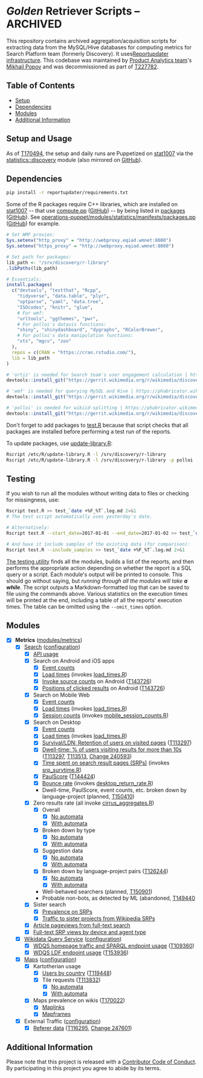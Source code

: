 # *Golden* Retriever Scripts – ARCHIVED

This repository contains archived aggregation/acquisition scripts for extracting data from the MySQL/Hive databases for computing metrics for Search Platform team (formerly Discovery). It uses[Reportupdater infrastructure](https://wikitech.wikimedia.org/wiki/Analytics/Reportupdater). This codebase was maintained by [Product Analytics team](https://www.mediawiki.org/wiki/Product_Analytics)'s [Mikhail Popov](https://meta.wikimedia.org/wiki/User:MPopov_(WMF)) and was decommissioned as part of [T227782](https://phabricator.wikimedia.org/T227782).

## Table of Contents

- [Setup](#setup-and-usage)
- [Dependencies](#dependencies)
- [Modules](#modules)
- [Additional Information](#additional-information)

## Setup and Usage

As of [T170494](https://phabricator.wikimedia.org/T170494), the setup and daily runs are Puppetized on [stat1007](https://wikitech.wikimedia.org/wiki/Stat1007) via the [statistics::discovery](https://phabricator.wikimedia.org/diffusion/OPUP/browse/production/modules/statistics/manifests/discovery.pp) module (also mirrored on [GitHub](https://github.com/wikimedia/operations-puppet/blob/production/modules/statistics/manifests/discovery.pp)).

## Dependencies

```bash
pip install -r reportupdater/requirements.txt
```

Some of the R packages require C++ libraries, which are installed on [stat1007](https://wikitech.wikimedia.org/wiki/Stat1007) -- that use [compute.pp](https://phabricator.wikimedia.org/diffusion/OPUP/browse/production/modules/statistics/manifests/compute.pp) ([GitHub](https://github.com/wikimedia/operations-puppet/blob/production/modules/statistics/manifests/compute.pp)) -- by being listed in [packages](https://phabricator.wikimedia.org/diffusion/OPUP/browse/production/modules/statistics/manifests/packages.pp) ([GitHub](https://github.com/wikimedia/operations-puppet/blob/production/modules/statistics/manifests/packages.pp)). See [operations-puppet/modules/statistics/manifests/packages.pp](https://phabricator.wikimedia.org/diffusion/OPUP/browse/production/modules/statistics/manifests/packages.pp;45fb6c9c7fbab57f204772a5da2c0cf923aea8c2$28-31) ([GitHub](https://github.com/wikimedia/operations-puppet/blob/45fb6c9c7fbab57f204772a5da2c0cf923aea8c2/modules/statistics/manifests/packages.pp#L28--L31)) for example.

```R
# Set WMF proxies:
Sys.setenv("http_proxy" = "http://webproxy.eqiad.wmnet:8080")
Sys.setenv("https_proxy" = "http://webproxy.eqiad.wmnet:8080")

# Set path for packages:
lib_path <- "/srv/discovery/r-library"
.libPaths(lib_path)

# Essentials:
install.packages(
  c("devtools", "testthat", "Rcpp",
    "tidyverse", "data.table", "plyr",
    "optparse", "yaml", "data.tree",
    "ISOcodes", "knitr", "glue",
    # For wmf:
    "urltools", "ggthemes", "pwr",
    # For polloi's datavis functions:
    "shiny", "shinydashboard", "dygraphs", "RColorBrewer",
    # For polloi's data manipulation functions:
    "xts", "mgcv", "zoo"
  ),
  repos = c(CRAN = "https://cran.rstudio.com/"),
  lib = lib_path
)

# 'ortiz' is needed for Search team's user engagement calculation | https://phabricator.wikimedia.org/diffusion/WDOZ/
devtools::install_git("https://gerrit.wikimedia.org/r/wikimedia/discovery/ortiz")

# 'wmf' is needed for querying MySQL and Hive | https://phabricator.wikimedia.org/diffusion/1821/
devtools::install_git("https://gerrit.wikimedia.org/r/wikimedia/discovery/wmf")

# 'polloi' is needed for wikiid-splitting | https://phabricator.wikimedia.org/diffusion/WDPL/
devtools::install_git("https://gerrit.wikimedia.org/r/wikimedia/discovery/polloi")
```

Don't forget to add packages to [test.R](test.R) because that script checks that all packages are installed before performing a test run of the reports.

To update packages, use [update-library.R](https://github.com/wikimedia/puppet/blob/production/modules/r/files/update-library.R):

```bash
Rscript /etc/R/update-library.R -l /srv/discovery/r-library
Rscript /etc/R/update-library.R -l /srv/discovery/r-library -p polloi
```

## Testing

If you wish to run all the modules without writing data to files or checking for missingness, use:

```bash
Rscript test.R >> test_`date +%F_%T`.log.md 2>&1
# The test script automatically uses yesterday's date.

# Alternatively:
Rscript test.R --start_date=2017-01-01 --end_date=2017-01-02 >> test_`date +%F_%T`.log.md 2>&1

# And have it include samples of the existing data (for comparison):
Rscript test.R --include_samples >> test_`date +%F_%T`.log.md 2>&1
```

[The testing utility](test.R) finds all the modules, builds a list of the reports, and then performs the appropriate action depending on whether the report is a SQL query or a script. Each module's output will be printed to console. This should go without saying, but _running through all the modules will take **a while**_. The script outputs a Markdown-formatted log that can be saved to file using the commands above. Various statistics on the execution times will be printed at the end, including a table of all the reports' execution times. The table can be omitted using the `--omit_times` option.

## Modules

- [x] **Metrics** ([modules/metrics](modules/metrics))
  - [x] [Search](https://www.mediawiki.org/wiki/Wikimedia_Discovery/Search) ([configuration](modules/metrics/search/config.yaml))
    - [x] [API usage](modules/metrics/search/search_api_usage)
    - [x] Search on Android and iOS apps
        - [x] [Event counts](modules/metrics/search/app_event_counts.sql)
        - [x] [Load times](modules/metrics/search/app_load_times) (invokes [load_times.R](modules/metrics/search/load_times.R))
        - [x] [Invoke source counts](modules/metrics/search/invoke_source_counts) on Android ([T143726](https://phabricator.wikimedia.org/T143726))
        - [x] [Positions of clicked results](modules/metrics/search/click_position_counts) on Android ([T143726](https://phabricator.wikimedia.org/T143726))
    - [x] Search on Mobile Web
        - [x] [Event counts](modules/metrics/search/mobile_event_counts.sql)
        - [x] [Load times](modules/metrics/search/mobile_load_times) (invokes [load_times.R](modules/metrics/search/load_times.R))
        - [x] [Session counts](modules/metrics/search/mobile_session_counts) (invokes [mobile_session_counts.R](modules/metrics/search/mobile_session_counts.R))
    - [x] Search on Desktop
        - [x] [Event counts](modules/metrics/search/desktop_event_counts.sql)
        - [x] [Load times](modules/metrics/search/desktop_load_times) (invokes [load_times.R](modules/metrics/search/load_times.R))
        - [x] [Survival/LDN: Retention of users on visited pages](modules/metrics/search/sample_page_visit_ld) ([T113297](https://phabricator.wikimedia.org/T113297))
        - [x] [Dwell-time: % of users visiting results for more than 10s](modules/metrics/search/search_threshold_pass_rate) ([T113297](https://phabricator.wikimedia.org/T113297), [T113513](https://phabricator.wikimedia.org/T113513), [Change 240593](https://gerrit.wikimedia.org/r/#/c/240593/))
        - [x] [Time spent on search result pages (SRPs)](modules/metrics/search/srp_survtime) (invokes [srp_survtime.R](modules/metrics/search/srp_survtime.R))
        - [x] [PaulScore](modules/metrics/search/paulscore_approximations) ([T144424](https://phabricator.wikimedia.org/T144424))
        - [x] [Bounce rate](modules/metrics/search/desktop_return_rate) (invokes [desktop_return_rate.R](modules/metrics/search/desktop_return_rate.R))
        - Dwell-time, PaulScore, event counts, etc. broken down by language-project (planned, [T150410](https://phabricator.wikimedia.org/T150410))
    - [x] Zero results rate (all invoke [cirrus_aggregates.R](modules/metrics/search/cirrus_aggregates.R))
        - [x] Overall
            - [x] [No automata](modules/metrics/search/cirrus_query_aggregates_no_automata)
            - [x] [With automata](modules/metrics/search/cirrus_query_aggregates_with_automata)
        - [x] Broken down by type
            - [x] [No automata](modules/metrics/search/cirrus_query_breakdowns_no_automata)
            - [x] [With automata](modules/metrics/search/cirrus_query_breakdowns_with_automata)
        - [x] Suggestion data
            - [x] [No automata](modules/metrics/search/cirrus_suggestion_breakdown_no_automata)
            - [x] [With automata](modules/metrics/search/cirrus_suggestion_breakdown_with_automata)
        - [x] Broken down by language-project pairs ([T126244](https://phabricator.wikimedia.org/T126244))
            - [x] [No automata](modules/metrics/search/cirrus_langproj_breakdown_no_automata)
            - [x] [With automata](modules/metrics/search/cirrus_langproj_breakdown_with_automata)
        - Well-behaved searchers (planned, [T150901](https://phabricator.wikimedia.org/T150901))
        - Probable non-bots, as detected by ML (abandoned, [T149440](https://phabricator.wikimedia.org/T149440)
    - [x] Sister search
      - [x] [Prevalence on SRPs](modules/metrics/search/sister_search_prevalence.sql)
      - [x] [Traffic to sister projects from Wikipedia SRPs](modules/metrics/search/sister_search_traffic)
    - [x] [Article pageviews from full-text search](modules/metrics/search/pageviews_from_fulltext_search)
    - [x] [Full-text SRP views by device and agent type](modules/metrics/search/search_result_pages)
  - [x] [Wikidata Query Service](https://www.mediawiki.org/wiki/Wikidata_query_service) ([configuration](modules/metrics/wdqs/config.yaml))
    - [x] [WDQS homepage traffic and SPARQL endpoint usage](modules/metrics/wdqs/basic_usage) ([T109360](https://phabricator.wikimedia.org/T109360))
    - [x] [WDQS LDF endpoint usage](modules/metrics/wdqs/basic_usage) ([T153936](https://phabricator.wikimedia.org/T153936))
  - [x] [Maps](https://www.mediawiki.org/wiki/Maps) ([configuration](modules/metrics/maps/config.yaml))
    - [x] Kartotherian usage
      - [x] [Users by country](modules/metrics/maps/users_by_country) ([T119448](https://phabricator.wikimedia.org/T119448))
      - [x] Tile requests ([T113832](https://phabricator.wikimedia.org/T113832))
        - [x] [No automata](modules/metrics/maps/tile_aggregates_no_automata)
        - [x] [With automata](modules/metrics/maps/tile_aggregates_with_automata)
    - [x] Maps prevalence on wikis ([T170022](https://phabricator.wikimedia.org/T170022))
      - [x] [Maplinks](modules/metrics/maps/maplink_prevalence)
      - [x] [Mapframes](modules/metrics/maps/mapframe_prevalence)
  - [x] External Traffic ([configuration](modules/metrics/external_traffic/config.yaml))
    - [x] [Referer data](modules/metrics/external_traffic/referer_data) ([T116295](https://phabricator.wikimedia.org/T116295), [Change 247601](https://gerrit.wikimedia.org/r/#/c/247601/))

## Additional Information

Please note that this project is released with a [Contributor Code of Conduct](CONDUCT.md). By participating in this project you agree to abide by its terms.

